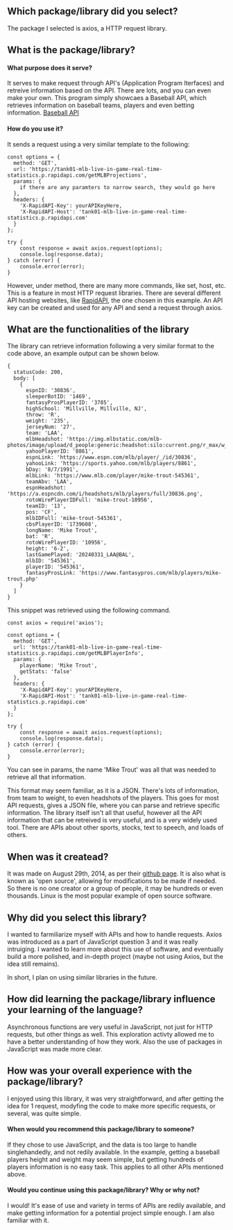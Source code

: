 ## Which package/library did you select?
The package I selected is axios, a HTTP request library.
## What is the package/library?
#### What purpose does it serve?
It serves to make request through API's (Application Program Iterfaces) and retreive information based on the API. There are lots, and you can even make your own. This program simply showcaes a Baseball API, which retrieves information on baseball teams, players and even betting information. [Baseball API](https://rapidapi.com/tank01/api/tank01-mlb-live-in-game-real-time-statistics)
#### How do you use it?
It sends a request using a very similar template to the following:
```
const options = {
  method: 'GET',
  url: 'https://tank01-mlb-live-in-game-real-time-statistics.p.rapidapi.com/getMLBProjections',
  params: {
    if there are any paramters to narrow search, they would go here
  },
  headers: {
    'X-RapidAPI-Key': yourAPIKeyHere,
    'X-RapidAPI-Host': 'tank01-mlb-live-in-game-real-time-statistics.p.rapidapi.com'
  }
};

try {
	const response = await axios.request(options);
	console.log(response.data);
} catch (error) {
	console.error(error);
}
```
However, under method, there are many more commands, like set, host, etc. This is a feature in most HTTP request libraries. 
There are several different API hosting websites, like [RapidAPI](https://rapidapi.com/hub), the one chosen in this example.
An API key can be created and used for any API and send a request through axios. 
## What are the functionalities of the library
The library can retrieve information following a very similar format to the code above, an example output can be shown below.
```
{
  statusCode: 200,
  body: [
    {
      espnID: '30836',
      sleeperBotID: '1469',
      fantasyProsPlayerID: '3785',
      highSchool: 'Millville, Millville, NJ',
      throw: 'R',
      weight: '235',
      jerseyNum: '27',
      team: 'LAA',
      mlbHeadshot: 'https://img.mlbstatic.com/mlb-photos/image/upload/d_people:generic:headshot:silo:current.png/r_max/w_180,q_auto:best/v1/people/545361/headshot/silo/current',
      yahooPlayerID: '8861',
      espnLink: 'https://www.espn.com/mlb/player/_/id/30836',
      yahooLink: 'https://sports.yahoo.com/mlb/players/8861',
      bDay: '8/7/1991',
      mlbLink: 'https://www.mlb.com/player/mike-trout-545361',
      teamAbv: 'LAA',
      espnHeadshot: 'https://a.espncdn.com/i/headshots/mlb/players/full/30836.png',
      rotoWirePlayerIDFull: 'mike-trout-10956',
      teamID: '13',
      pos: 'CF',
      mlbIDFull: 'mike-trout-545361',
      cbsPlayerID: '1739608',
      longName: 'Mike Trout',
      bat: 'R',
      rotoWirePlayerID: '10956',
      height: '6-2',
      lastGamePlayed: '20240331_LAA@BAL',
      mlbID: '545361',
      playerID: '545361',
      fantasyProsLink: 'https://www.fantasypros.com/mlb/players/mike-trout.php'
    }
  ]
}
```
This snippet was retrieved using the following command.
```
const axios = require('axios');

const options = {
  method: 'GET',
  url: 'https://tank01-mlb-live-in-game-real-time-statistics.p.rapidapi.com/getMLBPlayerInfo',
  params: {
    playerName: 'Mike Trout',
    getStats: 'false'
  },
  headers: {
    'X-RapidAPI-Key': yourAPIKeyHere,
    'X-RapidAPI-Host': 'tank01-mlb-live-in-game-real-time-statistics.p.rapidapi.com'
  }
};

try {
	const response = await axios.request(options);
	console.log(response.data);
} catch (error) {
	console.error(error);
}
```
You can see in params, the name 'Mike Trout' was all that was needed to retrieve all that information.

This format may seem familiar, as it is a JSON. There's lots of information, from team to weight, to even headshots of the players.
This goes for most API requests, gives a JSON file, where you can parse and retrieve specific information. The library itself isn't all that useful, however all the API information that can be retreived is very useful, and is a very widely used tool. There are APIs about other sports, stocks, text to speech, and loads of others. 
## When was it createad?
It was made on August 29th, 2014, as per their [github page](https://github.com/axios/axios/tree/main).
It is also what is known as 'open source', allowing for modifications to be made if needed. So there is no one creator or a group of people, it may be hundreds or even thousands. Linux is the most popular example of open source software. 
## Why did you select this library?
I wanted to farmiliarize myself with APIs and how to handle requests. Axios was introduced as a part of JavaScript question 3 and it was really intruiging. I wanted to learn more about this use of software, and eventually build a more polished, and in-depth project (maybe not using Axios, but the idea still remains).

In short, I plan on using similar libraries in the future. 
## How did learning the package/library influence your learning of the language? 
Asynchronous functions are very useful in JavaScript, not just for HTTP requests, but other things as well. This exploration activty allowed me to have a better understanding of how they work. Also the use of packages in JavaScript was made more clear.	
## How was your overall experience with the package/library? 
I enjoyed using this library, it was very straightforward, and after getting the idea for 1 request, modyfing the code to make more specific requests, or several, was quite simple. 

#### When would you recommend this package/library to someone?
If they chose to use JavaScript, and the data is too large to handle singlehandedly, and not redily available. In the example, getting a baseball players height and weight may seem simple, but getting hundreds of players information is no easy task. This applies to all other APIs mentioned above. 

#### Would you continue using this package/library? Why or why not?
I would! It's ease of use and variety in terms of APIs are redily available, and make getting information for a potential project simple enough. I am also familiar with it.
